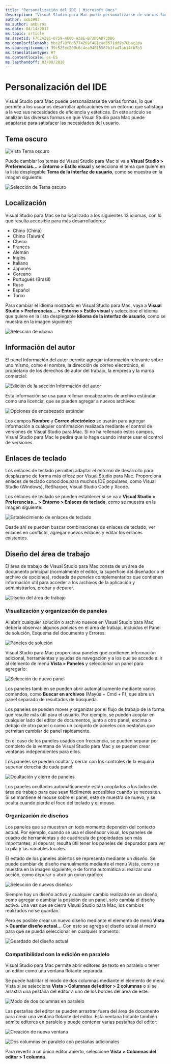 ```yaml
---
title: "Personalización del IDE | Microsoft Docs"
description: "Visual Studio para Mac puede personalizarse de varias formas, lo que permite a los usuarios desarrollar aplicaciones en un entorno que satisfaga a la vez sus necesidades de eficiencia y estéticas. En este tema se analizan las diversas formas en que Visual Studio para Mac puede adaptarse para satisfacer las necesidades del usuario."
author: asb3993
ms.author: amburns
ms.date: 04/14/2017
ms.topic: article
ms.assetid: F7C2A28C-0759-4E0D-A28E-B72D5AB73DB6
ms.openlocfilehash: bbc2f70f0d6774269f481cad5571dd9b78bac2da
ms.sourcegitcommit: 39c525ec200c6c4ea94815567b3fad7ab14fb7b3
ms.translationtype: HT
ms.contentlocale: es-ES
ms.lasthandoff: 03/08/2018
---
```

# <a name="customizing-the-ide"></a>Personalización del IDE

Visual Studio para Mac puede personalizarse de varias formas, lo que permite a los usuarios desarrollar aplicaciones en un entorno que satisfaga a la vez sus necesidades de eficiencia y estéticas. En este artículo se analizan las diversas formas en que Visual Studio para Mac puede adaptarse para satisfacer las necesidades del usuario.

## <a name="dark-theme"></a>Tema oscuro

![Vista Tema oscuro](media/customizing-the-ide-image7a.png)

Puede cambiar los temas de Visual Studio para Mac si va a **Visual Studio > Preferencias... > Entorno > Estilo visual** y selecciona el tema que quiere en la lista desplegable **Tema de la interfaz de usuario**, como se muestra en la imagen siguiente:

 ![Selección de Tema oscuro](media/customizing-the-ide-image7b.png)

## <a name="localization"></a>Localización

Visual Studio para Mac se ha localizado a los siguientes 13 idiomas, con lo que resulta accesible para más desarrolladores:

* Chino (China)
* Chino (Taiwán)
* Checo
* Francés
* Alemán
* Inglés
* Italiano
* Japonés
* Coreano
* Portugués (Brasil)
* Ruso
* Español
* Turco

Para cambiar el idioma mostrado en Visual Studio para Mac, vaya a **Visual Studio > Preferencias... > Entorno > Estilo visual** y seleccione el idioma que quiere en la lista desplegable **Idioma de la interfaz de usuario**, como se muestra en la imagen siguiente:


![Selección de idioma](media/customizing-the-ide-image11a.png)

## <a name="author-information"></a>Información del autor

El panel Información del autor permite agregar información relevante sobre uno mismo, como el nombre, la dirección de correo electrónico, el propietario de los derechos de autor del trabajo, la empresa y la marca comercial:

 ![Edición de la sección Información del autor](media/customizing-the-ide-image9a.png)

Esta información se usa para rellenar encabezados de archivo estándar, como una licencia, que se pueden agregar a nuevos archivos:

 ![Opciones de encabezado estándar](media/customizing-the-ide-image8a.png)


Los campos **Nombre** y **Correo electrónico** se usarán para agregar información a cualquier confirmación realizada mediante el control de versiones de Visual Studio para Mac. Si no ha rellenado estos campos, Visual Studio para Mac le pedirá que lo haga cuando intente usar el control de versiones.

## <a name="key-bindings"></a>Enlaces de teclado

Los enlaces de teclado permiten adaptar el entorno de desarrollo para desplazarse de forma más eficaz por Visual Studio para Mac. Proporciona enlaces de teclado conocidos para muchos IDE populares, como Visual Studio (Windows), ReSharper, Visual Studio Code y Xcode.

Los enlaces de teclado se pueden establecer si se va a **Visual Studio > Preferencias... > Entorno > Enlaces de teclado**, como se muestra en la imagen siguiente:

 ![Establecimiento de enlaces de teclado](media/customizing-the-ide-image10a.png)

Desde ahí se pueden buscar combinaciones de enlaces de teclado, ver enlaces en conflicto, agregar nuevos enlaces y editar los enlaces existentes.

## <a name="workspace-layout"></a>Diseño del área de trabajo

El área de trabajo de Visual Studio para Mac consta de un área de documento principal (normalmente el editor, la superficie del diseñador o el archivo de opciones), rodeada de *paneles* complementarios que contienen información útil para acceder a los archivos de la aplicación y administrarlos, probar y depurar.

 ![Diseño del área de trabajo](media/customizing-the-ide-image1a.png)

### <a name="viewing-and-arranging-pads"></a>Visualización y organización de paneles

Al abrir cualquier solución o archivo nuevos en Visual Studio para Mac, debería observar algunos *paneles* en el área de trabajo, incluidos el Panel de solución, Esquema del documento y Errores:

![Paneles de solución](media/customizing-the-ide-image2a.png)

Visual Studio para Mac proporciona paneles que contienen información adicional, herramientas y ayudas de navegación y a los que se accede al ir al elemento de menú **Vista > Paneles** y seleccionar un panel para agregarlo:

 ![Selección de nuevo panel](media/customizing-the-ide-image3a.png)

Los paneles también se pueden abrir automáticamente mediante varios comandos, como **Buscar en archivos** (Mayús + Cmd + F), que abre un panel separado de resultados de búsqueda.

Los paneles se pueden mover y organizar por el flujo de trabajo de la forma que resulte más útil para el usuario. Por ejemplo, se pueden acoplar en cualquier lado del editor de documentos, junto a otro panel, encima o debajo de otro panel o como un conjunto de paneles con pestañas que permitan cambiar de panel rápidamente.

En el caso de los paneles usados con frecuencia, se pueden separar por completo de la ventana de Visual Studio para Mac y se pueden crear ventanas independientes para ellos.

Los paneles se pueden ocultar y cerrar con los controles de la esquina superior derecha de cada panel:

![Ocultación y cierre de paneles](media/customizing-the-ide-image5a.png)

Los paneles ocultados automáticamente están acoplados a los lados del área de trabajo para que sean fácilmente accesibles cuando se necesiten. Si se mantiene el mouse sobre el panel, este se muestra de nuevo, y se oculta cuando pierde el foco del teclado y el mouse.


### <a name="organizing-layouts"></a>Organización de diseños

Los paneles que se muestran en todo momento dependen del contexto actual. Por ejemplo, cuando se usa el diseñador visual, los paneles de cuadro de herramientas y de cuadrícula de propiedades son más importantes; al depurar, resulta útil tener los paneles del depurador para ver la pila y las variables locales.

El estado de los paneles abiertos se representa mediante un *diseño*. Se puede cambiar de diseño manualmente mediante el menú Vista, como se muestra en la imagen siguiente, o de forma automática al realizar una acción, como depurar o abrir un guion gráfico:

![Selección de nuevos diseños](media/customizing-the-ide-image6b.png)

Siempre hay un diseño activo y cualquier cambio realizado en un diseño, como agregar o cambiar la posición de un panel, solo cambia el diseño activo. Una vez que se cierra Visual Studio para Mac, los cambios realizados no se guardan.


Pero es posible crear un nuevo diseño mediante el elemento de menú **Vista > Guardar diseño actual...** Con esto se agrega el diseño actual al menú para que se pueda seleccionar en cualquier momento:

![Guardado del diseño actual](media/customizing-the-ide-image6a.png)

### <a name="side-by-side-editing-support"></a>Compatibilidad con la edición en paralelo

Visual Studio para Mac permite abrir editores de texto en paralelo o tener un editor como una ventana flotante separada.

Se puede habilitar el modo de dos columnas mediante el elemento de menú Vista si se selecciona **Vista > Columnas del editor > 2 columnas** o si se arrastra una pestaña del editor a uno de los bordes del área de este:

 ![Modo de dos columnas en paralelo](media/customizing-the-ide-sbs.png)

Las pestañas del editor se pueden arrastrar fuera del área de documento para crear una ventana flotante del editor. Esta ventana flotante también admite editores en paralelo y puede contener varias pestañas del editor:

 ![Creación de nueva ventana](media/customizing-the-ide-sbs1.png)

 ![Dos columnas en paralelo con pestañas adicionales](media/customizing-the-ide-sbs2.png)

Para revertir a un único editor abierto, seleccione **Vista > Columnas del editor > 1 columna**.
